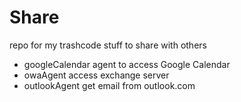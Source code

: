 # Share
repo for my trashcode stuff to share with others

- googleCalendar
agent to access Google Calendar
- owaAgent
access exchange server
- outlookAgent 
get email from outlook.com
